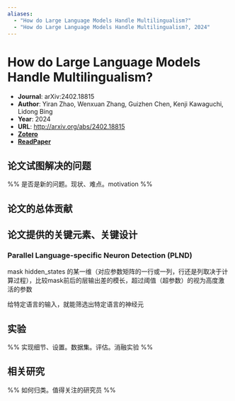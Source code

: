 ```yaml
---
aliases:
  - "How do Large Language Models Handle Multilingualism?"
  - "How do Large Language Models Handle Multilingualism?, 2024"
---
```

# How do Large Language Models Handle Multilingualism?

- **Journal**: arXiv:2402.18815
- **Author**: Yiran Zhao, Wenxuan Zhang, Guizhen Chen, Kenji Kawaguchi, Lidong Bing
- **Year**: 2024
- **URL**: http://arxiv.org/abs/2402.18815
- [**Zotero**](zotero://select/items/@2024HowLargeLanguageZhao)
- [**ReadPaper**](https://readpaper.com/pdf-annotate/note?pdfId=2343459865676571392&noteId=2403046326503369984)

## 论文试图解决的问题

%% 是否是新的问题。现状、难点。motivation %%

## 论文的总体贡献

## 论文提供的关键元素、关键设计

### Parallel Language-specific Neuron Detection (PLND)

mask hidden_states 的某一维（对应参数矩阵的一行或一列，行还是列取决于计算过程），比较mask前后的层输出差的模长，超过阈值（超参数）的视为高度激活的参数

给特定语言的输入，就能筛选出特定语言的神经元



## 实验

%% 实现细节、设置。数据集。评估。消融实验 %%

## 相关研究

%% 如何归类。值得关注的研究员 %%
